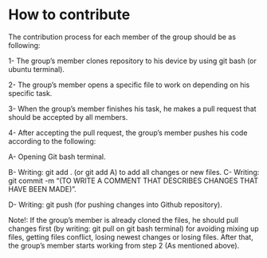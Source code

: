 # How to contribute

The contribution process for each member of the group should be as following:

1- The group’s member clones repository to his device by using git bash (or ubuntu terminal).

2- The group’s member opens a specific file to work on depending on his specific task.

3- When the group’s member finishes his task, he makes a pull request that should be accepted by all members.

4- After accepting the pull request, the group’s member pushes his code according to the following:

A- Opening Git bash terminal.

B- Writing:  git add . (or git add A) to add all changes or new files.
C- Writing: git commit -m “(TO WRITE A COMMENT THAT DESCRIBES CHANGES THAT HAVE BEEN MADE)”.
  
D- Writing:  git push (for pushing changes into Github repository).

Note!: If the group’s member is already cloned the files, he should pull changes first (by writing: git pull on git bash terminal) for avoiding mixing up files, getting files conflict, losing newest changes or losing files. After that, the group’s member starts working from step 2 (As mentioned above).
